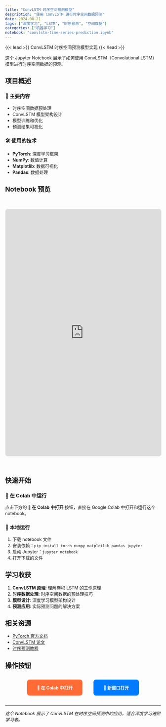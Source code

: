 ```yaml
---
title: "ConvLSTM 时序空间预测模型"
description: "使用 ConvLSTM 进行时序空间数据预测"
date: 2024-08-21
tags: ["深度学习", "LSTM", "时序预测", "空间数据"]
categories: ["机器学习"]
notebook: "convlstm-time-series-prediction.ipynb"
---
```


{{< lead >}}
ConvLSTM 时序空间预测模型实现
{{< /lead >}}

这个 Jupyter Notebook 展示了如何使用 ConvLSTM（Convolutional LSTM）模型进行时序空间数据的预测。

## 项目概述

### 🤖 主要内容
- 时序空间数据预处理
- ConvLSTM 模型架构设计
- 模型训练和优化
- 预测结果可视化

### 🛠️ 使用的技术
- **PyTorch**: 深度学习框架
- **NumPy**: 数值计算
- **Matplotlib**: 数据可视化
- **Pandas**: 数据处理

## Notebook 预览

<iframe 
  src="https://nbviewer.org/github/arkin-developer/blog/blob/main/static/notebooks/convlstm-time-series-prediction.ipynb"
  width="100%"
  height="800px"
  frameborder="0"
  style="border: 1px solid #e9ecef; border-radius: 8px; margin: 2rem 0;"
  allowfullscreen>
</iframe>

## 快速开始

### 🚀 在 Colab 中运行
点击下方的 **🚀 在 Colab 中打开** 按钮，直接在 Google Colab 中打开和运行这个 notebook。

### 📖 本地运行
1. 下载 notebook 文件
2. 安装依赖：`pip install torch numpy matplotlib pandas jupyter`
3. 启动 Jupyter：`jupyter notebook`
4. 打开下载的文件

## 学习收获

1. **ConvLSTM 原理**: 理解卷积 LSTM 的工作原理
2. **时序数据处理**: 时序空间数据的预处理技巧
3. **模型设计**: 深度学习模型架构设计
4. **预测应用**: 实际预测问题的解决方案

## 相关资源

- [PyTorch 官方文档](https://pytorch.org/docs/)
- [ConvLSTM 论文](https://arxiv.org/abs/1506.04214)
- [时序预测教程](https://pytorch.org/tutorials/)

## 操作按钮

<div style="text-align: center; margin: 2rem 0;">
  <a href="https://colab.research.google.com/github/arkin-developer/blog/blob/main/static/notebooks/convlstm-time-series-prediction.ipynb" 
     target="_blank" 
     style="display: inline-block; padding: 1rem 2rem; background: #ff6b35; color: white; text-decoration: none; border-radius: 8px; font-weight: bold; margin: 0 1rem;">
    🚀 在 Colab 中打开
  </a>
  <a href="https://nbviewer.org/github/arkin-developer/blog/blob/main/static/notebooks/convlstm-time-series-prediction.ipynb" 
     target="_blank" 
     style="display: inline-block; padding: 1rem 2rem; background: #007bff; color: white; text-decoration: none; border-radius: 8px; font-weight: bold; margin: 0 1rem;">
    🔗 新窗口打开
  </a>
</div>

---

*这个 Notebook 展示了 ConvLSTM 在时序空间预测中的应用，适合深度学习进阶学习者。*
